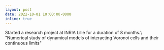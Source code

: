 ```yaml
---
layout: post
date: 2022-10-01 10:00:00-0000
inline: true
---
```


Started a research project at INRIA Lille for a duration of 8 months.\\
"Numerical study of dynamical models of interacting Voronoi cells and their continuous limits"